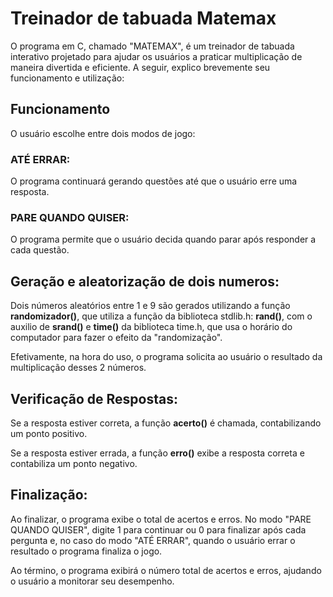 # Treinador de tabuada Matemax

O programa em C, chamado "MATEMAX", é um treinador de tabuada interativo projetado para ajudar os usuários a praticar multiplicação de maneira divertida e eficiente. A seguir, explico brevemente seu funcionamento e utilização:

## Funcionamento

O usuário escolhe entre dois modos de jogo:

### ATÉ ERRAR: 

O programa continuará gerando questões até que o usuário erre uma resposta.

### PARE QUANDO QUISER:

O programa permite que o usuário decida quando parar após responder a cada questão.

## Geração e aleatorização de dois numeros:

Dois números aleatórios entre 1 e 9 são gerados utilizando a função **randomizador()**, que utiliza a função da biblioteca stdlib.h: **rand()**, com o auxilio de **srand()** e **time()** da biblioteca time.h, que usa o horário do computador para fazer o efeito da "randomização".

Efetivamente, na hora do uso, o programa solicita ao usuário o resultado da multiplicação desses 2 números.
## Verificação de Respostas:

Se a resposta estiver correta, a função **acerto()** é chamada, contabilizando um ponto positivo.

Se a resposta estiver errada, a função **erro()** exibe a resposta correta e contabiliza um ponto negativo.

## Finalização:

Ao finalizar, o programa exibe o total de acertos e erros.
No modo "PARE QUANDO QUISER", digite 1 para continuar ou 0 para finalizar após cada pergunta e, no caso do modo "ATÉ ERRAR", quando o usuário errar o resultado o programa finaliza o jogo. 

Ao término, o programa exibirá o número total de acertos e erros, ajudando o usuário a monitorar seu desempenho.